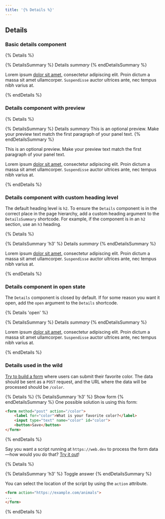 ```yaml
---
title: '{% Details %}'
---
```


## Details

### Basic details component

{% Details %}

{% DetailsSummary %}
Details _summary_
{% endDetailsSummary %}

Lorem ipsum [dolor sit amet](#), consectetur adipiscing elit. Proin dictum a massa
sit amet ullamcorper. `Suspendisse` auctor ultrices ante, nec tempus nibh varius
at.

{% endDetails %}

### Details component with preview

{% Details %}

{% DetailsSummary %}
Details _summary_
This is an optional preview. Make your preview text match the first paragraph
of your panel text.
{% endDetailsSummary %}

This is an optional preview. Make your preview text match the first paragraph
of your panel text.

Lorem ipsum [dolor sit amet](#), consectetur adipiscing elit. Proin dictum a massa
sit amet ullamcorper. `Suspendisse` auctor ultrices ante, nec tempus nibh varius
at.

{% endDetails %}

### Details component with custom heading level

The default heading level is `h2`.
To ensure the `Details` component is in the correct place in the page hierarchy,
add a custom heading argument to the `DetailsSummary` shortcode.
For example, if the component is in an `h2` section,
use an `h3` heading.

{% Details %}

{% DetailsSummary 'h3' %}
Details _summary_
{% endDetailsSummary %}

Lorem ipsum [dolor sit amet](#), consectetur adipiscing elit. Proin dictum a massa
sit amet ullamcorper. `Suspendisse` auctor ultrices ante, nec tempus nibh varius
at.

{% endDetails %}

### Details component in open state

The `Details` component is closed by default.
If for some reason you want it open,
add the `open` argument to the `Details` shortcode.

{% Details 'open' %}

{% DetailsSummary %}
Details _summary_
{% endDetailsSummary %}

Lorem ipsum [dolor sit amet](#), consectetur adipiscing elit. Proin dictum a massa
sit amet ullamcorper. `Suspendisse` auctor ultrices ante, nec tempus nibh varius
at.

{% endDetails %}

### Details used in the wild

[Try to build a form](https://codepen.io/web-dot-dev/pen/c7d89671f738240187a86cda1074d554) where users can submit their favorite color.
The data should be sent as a `POST` request, and the URL where the data will be processed should be `/color`.

{% Details %}
{% DetailsSummary 'h3' %} Show form {% endDetailsSummary %}
One possible solution is using this form:

```html
<form method="post" action="/color">
    <label for="color">What is your favorite color?</label>
    <input type="text" name="color" id="color">
    <button>Save</button>
</form>
```

{% endDetails %}

Say you want a script running at `https://web.dev`
to process the form data—how would you do that?
[Try it out](https://codepen.io/web-dot-dev/pen/fbf90faccc7a22e208c2a507f33be598?editors=1100)!

{% Details %}

{% DetailsSummary 'h3' %} Toggle answer {% endDetailsSummary %}

You can select the location of the script by using the `action` attribute.

```html
<form action="https://example.com/animals">
...
</form>
```

{% endDetails %}